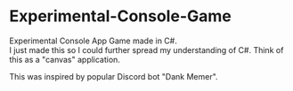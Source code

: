 # Experimental-Console-Game
Experimental Console App Game made in C#. <br />
I just made this so I could further spread my understanding of C#. Think of this as a "canvas" application.

This was inspired by popular Discord bot "Dank Memer".
